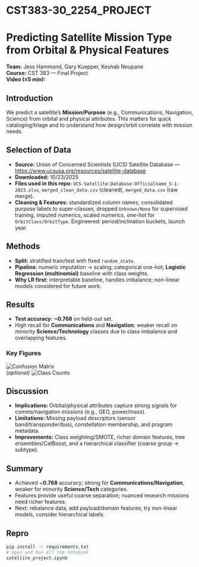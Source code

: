 # CST383-30_2254_PROJECT

# Predicting Satellite Mission Type from Orbital & Physical Features
**Team:** Jess Hammond, Gary Kuepper, Keshab Neupane  
**Course:** CST 383 — Final Project  
**Video (≤5 min):** <link>

## Introduction
We predict a satellite’s **Mission/Purpose** (e.g., Communications, Navigation, Science) from orbital and physical attributes. This matters for quick cataloging/triage and to understand how design/orbit correlate with mission needs.

## Selection of Data
- **Source:** Union of Concerned Scientists (UCS) Satellite Database — https://www.ucsusa.org/resources/satellite-database  
- **Downloaded:** 10/23/2025 
- **Files used in this repo:** `UCS-Satellite-Database-Officialname_5-1-2023.xlsx`, `merged_clean_data.csv` (cleaned), `merged_data.csv` (raw merge).  
- **Cleaning & Features:** standardized column names, consolidated purpose labels to super-classes, dropped `Unknown/None` for supervised training, imputed numerics, scaled numerics, one-hot for `OrbitClass/OrbitType`. Engineered: period/inclination buckets, launch year.

## Methods
- **Split:** stratified train/test with fixed `random_state`.  
- **Pipeline:** numeric imputation → scaling; categorical one-hot; **Logistic Regression (multinomial)** baseline with class weights.  
- **Why LR first:** interpretable baseline, handles imbalance; non-linear models considered for future work.

## Results
- **Test accuracy:** **~0.768** on held-out set.  
- High recall for **Communications** and **Navigation**; weaker recall on minority **Science/Technology** classes due to class imbalance and overlapping features.

### Key Figures
![Confusion Matrix](figures/confusion_matrix.png)  
*(optional)* ![Class Counts](figures/class_counts.png)

## Discussion
- **Implications:** Orbital/physical attributes capture strong signals for comms/navigation missions (e.g., GEO, power/mass).  
- **Limitations:** Missing payload descriptors (sensor band/transponder/bus), constellation membership, and program metadata.  
- **Improvements:** Class weighting/SMOTE, richer domain features, tree ensembles/CatBoost, and a hierarchical classifier (coarse group → subtype).

## Summary
- Achieved ~**0.768** accuracy; strong for **Communications/Navigation**, weaker for minority **Science/Tech** categories.  
- Features provide useful coarse separation; nuanced research missions need richer features.  
- Next: rebalance data, add payload/domain features, try non-linear models, consider hierarchical labels.

## Repro
```bash
pip install -r requirements.txt
# open and Run All the notebook
satellite_project.ipynb
